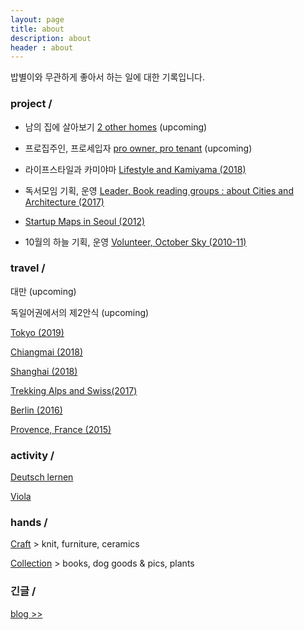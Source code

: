 ```yaml
---
layout: page
title: about
description: about
header : about
---
```


밥별이와 무관하게 좋아서 하는 일에 대한 기록입니다.




### project / 


* 남의 집에 살아보기 [2 other homes](project-2otherhomes) (upcoming)


* 프로집주인, 프로세입자 [pro owner, pro tenant](project-pros) (upcoming)


* 라이프스타일과 카미야마 [Lifestyle and Kamiyama (2018)](/project-kamiyama)


* 독서모임 기획, 운영  [Leader, Book reading groups : about Cities and Architecture (2017)](
/activity-readinggroups)


* [Startup Maps in Seoul (2012)](/project-thesis)


* 10월의 하늘 기획, 운영 [Volunteer, October Sky (2010-11)](/activity-octobersky)



### travel / 


대만 (upcoming)


독일어권에서의 제2안식 (upcoming)


[Tokyo (2019)](/travel-tokyo)


[Chiangmai (2018)](/travel-chiangmai)


[Shanghai (2018)](/travel-shanghai)


[Trekking Alps and Swiss(2017)](/travel-swiss)


[Berlin (2016)](/travel-berlin)


[Provence, France (2015)](/travel-provence)




### activity / 

[Deutsch lernen](activity-deutsch)

[Viola](/activity-viola)





### hands / 

[Craft](/category-craft) >  knit, furniture, ceramics


[Collection](/category-collection) > books, dog goods & pics, plants




### 긴글 /


[blog >>](https://placenesss.tumblr.com/)
